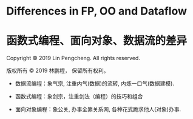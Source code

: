 # Differences in FP, OO and Dataflow
# 函数式编程、面向对象、数据流的差异

Copyright © 2019 Lin Pengcheng. All rights reserved.

版权所有 © 2019 林鹏程， 保留所有权利。

- 数据流编程：象气宗, 注重内气(数据)的流转, 内炼一口气(数据建模).

- 函数式编程：象剑宗，注重剑法（编程）的技巧和组合

- 面向对象编程：象公关, 办事全靠关系网, 各种花式跪求他人(对象)办事.
